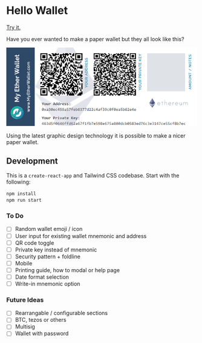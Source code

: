 # Hello Wallet

[Try it.](https://hello-wallet.vercel.app/)

Have you ever wanted to make a paper wallet but they all look like this?

![](https://github.com/g-a-v-i-n/hello-wallet/blob/master/docs/etherwallet3.png?raw=true)

Using the latest graphic design technology it is possible to make a nicer paper wallet.

## Development

This is a `create-react-app` and Tailwind CSS codebase. Start with the following:

```bash
npm install
npm run start
```

### To Do

- [ ] Random wallet emoji / icon
- [ ] User input for existing wallet mnemonic and address
- [ ] QR code toggle
- [ ] Private key instead of mnemonic
- [ ] Security pattern + foldline
- [ ] Mobile
- [ ] Printing guide, how to modal or help page
- [ ] Date format selection
- [ ] Write-in mnemonic option

### Future Ideas
- [ ] Rearrangable / configurable sections
- [ ] BTC, tezos or others
- [ ] Multisig
- [ ] Wallet with password
